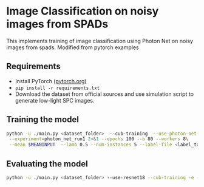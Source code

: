 # Image Classification on noisy images from SPADs

This implements training of image classification using Photon Net on noisy images from spads. Modified from pytorch examples
## Requirements

- Install PyTorch ([pytorch.org](http://pytorch.org))
- `pip install -r requirements.txt`
- Download the dataset from official sources and use simulation script to generate low-light SPC images.

## Training the model
```bash
python -u ./main.py <dataset_folder>  --cub-training  --use-photon-net  <pretrained_weights_on_clean_images_location>\
 --experiment=photon_net_run1 2>&1 --epochs 100 --b 80 --workers 8\
 --mean $MEANINPUT  --lamb 0.5 --num-instances 5 --label-file <label_txt_file> | tee train.txt
```

## Evaluating the model
```bash
python -u ./main.py <dataset_folder> --use-resnet18 --cub-training -e --experiment=../experiments/test --resume=<model_location> --mean $MEANINPUT  2>&1 | tee $LOG_FILE
```

